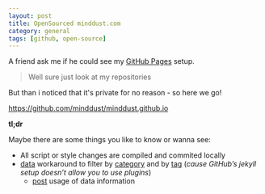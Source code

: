 ```yaml
---
layout: post
title: OpenSourced minddust.com
category: general
tags: [github, open-source]
---
```


A friend ask me if he could see my [GitHub Pages](http://pages.github.com/) setup. 

> Well sure just look at my repositories

But than i noticed that it's private for no reason - so here we go!

https://github.com/minddust/minddust.github.io


**tl;dr**

Maybe there are some things you like to know or wanna see:

* All script or style changes are compiled and commited locally
* [data](https://github.com/minddust/minddust.github.io/blob/master/_data) workaround to filter by [category](https://github.com/minddust/minddust.github.io/blob/master/_layouts/blog_by_category.html) and by [tag](https://github.com/minddust/minddust.github.io/blob/master/_layouts/blog_by_tag.html) (*cause GitHub’s jekyll setup doesn’t allow you to use plugins*)
  * [post](https://github.com/minddust/minddust.github.io/blob/master/_layouts/post.html) usage of data information
